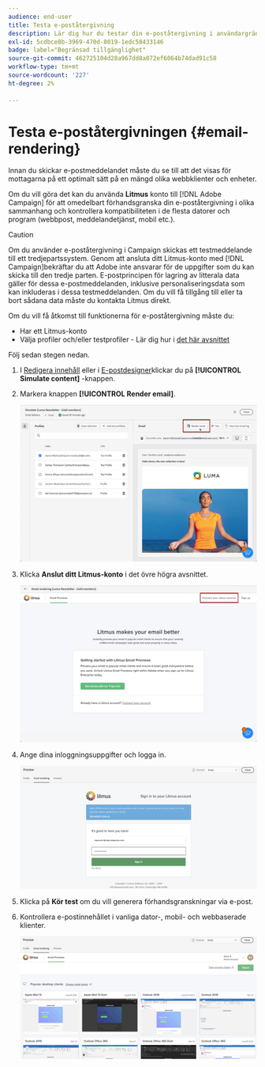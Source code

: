 ```yaml
---
audience: end-user
title: Testa e-poståtergivning
description: Lär dig hur du testar din e-poståtergivning i användargränssnittet för Campaign på webben
exl-id: 5cdbce8b-3969-470d-8019-1edc58433146
badge: label="Begränsad tillgänglighet"
source-git-commit: 462725104d28a967dd8a072ef6064b74dad91c58
workflow-type: tm+mt
source-wordcount: '227'
ht-degree: 2%

---
```



# Testa e-poståtergivningen {#email-rendering}

Innan du skickar e-postmeddelandet måste du se till att det visas för mottagarna på ett optimalt sätt på en mängd olika webbklienter och enheter.

Om du vill göra det kan du använda **Litmus** konto till [!DNL Adobe Campaign] för att omedelbart förhandsgranska din e-poståtergivning i olika sammanhang och kontrollera kompatibiliteten i de flesta datorer och program (webbpost, meddelandetjänst, mobil etc.).

>[!CAUTION]
>
>Om du använder e-poståtergivning i Campaign skickas ett testmeddelande till ett tredjepartssystem. Genom att ansluta ditt Litmus-konto med [!DNL Campaign]bekräftar du att Adobe inte ansvarar för de uppgifter som du kan skicka till den tredje parten. E-postprincipen för lagring av litterala data gäller för dessa e-postmeddelanden, inklusive personaliseringsdata som kan inkluderas i dessa testmeddelanden. Om du vill få tillgång till eller ta bort sådana data måste du kontakta Litmus direkt.

Om du vill få åtkomst till funktionerna för e-poståtergivning måste du:

* Har ett Litmus-konto
* Välja profiler och/eller testprofiler - Lär dig hur i [det här avsnittet](preview-content.md)

Följ sedan stegen nedan.

1. I [Redigera innehåll](../email/edit-content.md) eller i [E-postdesigner](../email/get-started-email-designer.md)klickar du på **[!UICONTROL Simulate content]** -knappen.

1. Markera knappen **[!UICONTROL Render email]**.

   ![](assets/simulate-rendering-button.png)

1. Klicka **Anslut ditt Litmus-konto** i det övre högra avsnittet.

   ![](assets/simulate-rendering-litmus.png)

1. Ange dina inloggningsuppgifter och logga in.

   ![](assets/simulate-rendering-credentials.png)

1. Klicka på **Kör test** om du vill generera förhandsgranskningar via e-post.

1. Kontrollera e-postinnehållet i vanliga dator-, mobil- och webbaserade klienter.

   ![](assets/simulate-rendering-previews.png)

<!--
TO CHECK IF user is directed to Litmus or if the email rendering is shown directly in the Campaign UI.

CONTENT ABOVE COPIED FROM AJO

If not redirecting to Litmus:

To test the email rendering, follow these steps:

1. Access the email content creation screen, then click **[!UICONTROL Simulate content]**.

1. Click the **[!UICONTROL Render email]** button.

    The left pane provides various desktop, mobile and web-based email clients. Select the desired email client to display a preview of your email in the right pane. 

    ![](assets/render-context.png)

    >[!NOTE]
    >
    >The email clients list provides a sample of the major mail clients. Additional email clients are available from the filter button next to the top search bar.

 -->

